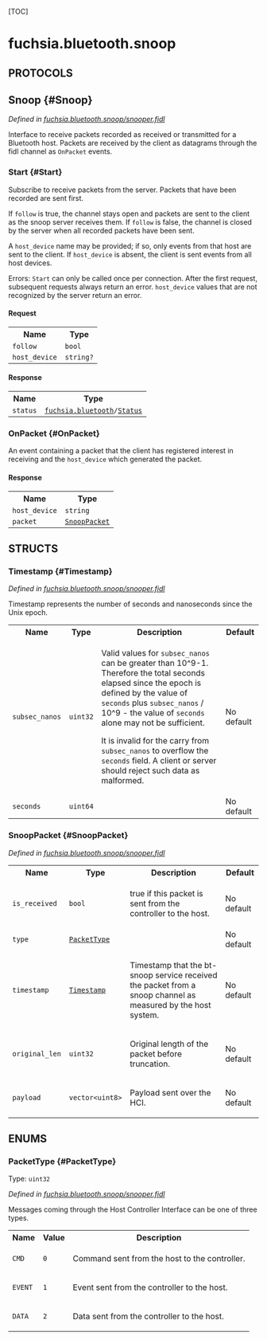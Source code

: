 [TOC]

# fuchsia.bluetooth.snoop


## **PROTOCOLS**

## Snoop {#Snoop}
*Defined in [fuchsia.bluetooth.snoop/snooper.fidl](https://fuchsia.googlesource.com/fuchsia/+/master/sdk/fidl/fuchsia.bluetooth.snoop/snooper.fidl#48)*

<p>Interface to receive packets recorded as received or transmitted for a Bluetooth host.
Packets are received by the client as datagrams through the fidl channel as <code>OnPacket</code>
events.</p>

### Start {#Start}

<p>Subscribe to receive packets from the server. Packets that have been recorded are sent
first.</p>
<p>If <code>follow</code> is true, the channel stays open and packets are sent to the client as
the snoop server receives them. If <code>follow</code> is false, the channel is closed by the server
when all recorded packets have been sent.</p>
<p>A <code>host_device</code> name may be provided; if so, only events from that host are sent to the client.
If <code>host_device</code> is absent, the client is sent events from all host devices.</p>
<p>Errors:
<code>Start</code> can only be called once per connection. After the first request, subsequent requests
always return an error.
<code>host_device</code> values that are not recognized by the server return an error.</p>

#### Request
<table>
    <tr><th>Name</th><th>Type</th></tr>
    <tr>
            <td><code>follow</code></td>
            <td>
                <code>bool</code>
            </td>
        </tr><tr>
            <td><code>host_device</code></td>
            <td>
                <code>string?</code>
            </td>
        </tr></table>


#### Response
<table>
    <tr><th>Name</th><th>Type</th></tr>
    <tr>
            <td><code>status</code></td>
            <td>
                <code><a class='link' href='../fuchsia.bluetooth/'>fuchsia.bluetooth</a>/<a class='link' href='../fuchsia.bluetooth/#Status'>Status</a></code>
            </td>
        </tr></table>

### OnPacket {#OnPacket}

<p>An event containing a packet that the client has registered interest in receiving and the
<code>host_device</code> which generated the packet.</p>



#### Response
<table>
    <tr><th>Name</th><th>Type</th></tr>
    <tr>
            <td><code>host_device</code></td>
            <td>
                <code>string</code>
            </td>
        </tr><tr>
            <td><code>packet</code></td>
            <td>
                <code><a class='link' href='#SnoopPacket'>SnoopPacket</a></code>
            </td>
        </tr></table>



## **STRUCTS**

### Timestamp {#Timestamp}
*Defined in [fuchsia.bluetooth.snoop/snooper.fidl](https://fuchsia.googlesource.com/fuchsia/+/master/sdk/fidl/fuchsia.bluetooth.snoop/snooper.fidl#10)*



<p>Timestamp represents the number of seconds and nanoseconds since the Unix epoch.</p>


<table>
    <tr><th>Name</th><th>Type</th><th>Description</th><th>Default</th></tr><tr>
            <td><code>subsec_nanos</code></td>
            <td>
                <code>uint32</code>
            </td>
            <td><p>Valid values for <code>subsec_nanos</code> can be greater than 10^9-1. Therefore the total
seconds elapsed since the epoch is defined by the value of <code>seconds</code> plus
<code>subsec_nanos</code> / 10^9 - the value of <code>seconds</code> alone may not be sufficient.</p>
<p>It is invalid for the carry from <code>subsec_nanos</code> to overflow the <code>seconds</code> field.
A client or server should reject such data as malformed.</p>
</td>
            <td>No default</td>
        </tr><tr>
            <td><code>seconds</code></td>
            <td>
                <code>uint64</code>
            </td>
            <td></td>
            <td>No default</td>
        </tr>
</table>

### SnoopPacket {#SnoopPacket}
*Defined in [fuchsia.bluetooth.snoop/snooper.fidl](https://fuchsia.googlesource.com/fuchsia/+/master/sdk/fidl/fuchsia.bluetooth.snoop/snooper.fidl#31)*





<table>
    <tr><th>Name</th><th>Type</th><th>Description</th><th>Default</th></tr><tr>
            <td><code>is_received</code></td>
            <td>
                <code>bool</code>
            </td>
            <td><p>true if this packet is sent from the controller to the host.</p>
</td>
            <td>No default</td>
        </tr><tr>
            <td><code>type</code></td>
            <td>
                <code><a class='link' href='#PacketType'>PacketType</a></code>
            </td>
            <td></td>
            <td>No default</td>
        </tr><tr>
            <td><code>timestamp</code></td>
            <td>
                <code><a class='link' href='#Timestamp'>Timestamp</a></code>
            </td>
            <td><p>Timestamp that the bt-snoop service received the packet from a snoop channel as measured
by the host system.</p>
</td>
            <td>No default</td>
        </tr><tr>
            <td><code>original_len</code></td>
            <td>
                <code>uint32</code>
            </td>
            <td><p>Original length of the packet before truncation.</p>
</td>
            <td>No default</td>
        </tr><tr>
            <td><code>payload</code></td>
            <td>
                <code>vector&lt;uint8&gt;</code>
            </td>
            <td><p>Payload sent over the HCI.</p>
</td>
            <td>No default</td>
        </tr>
</table>



## **ENUMS**

### PacketType {#PacketType}
Type: <code>uint32</code>

*Defined in [fuchsia.bluetooth.snoop/snooper.fidl](https://fuchsia.googlesource.com/fuchsia/+/master/sdk/fidl/fuchsia.bluetooth.snoop/snooper.fidl#22)*

<p>Messages coming through the Host Controller Interface can be one of three types.</p>


<table>
    <tr><th>Name</th><th>Value</th><th>Description</th></tr><tr>
            <td><code>CMD</code></td>
            <td><code>0</code></td>
            <td><p>Command sent from the host to the controller.</p>
</td>
        </tr><tr>
            <td><code>EVENT</code></td>
            <td><code>1</code></td>
            <td><p>Event sent from the controller to the host.</p>
</td>
        </tr><tr>
            <td><code>DATA</code></td>
            <td><code>2</code></td>
            <td><p>Data sent from the controller to the host.</p>
</td>
        </tr></table>











